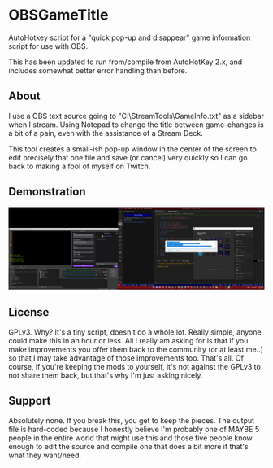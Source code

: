 # OBSGameTitle
AutoHotkey script for a "quick pop-up and disappear" game information script for use with OBS.

This has been updated to run from/compile from AutoHotKey 2.x, and includes
somewhat better error handling than before.

## About

I use a OBS text source going to "C:\StreamTools\GameInfo.txt" as a sidebar when I stream. Using Notepad to change the title between game-changes is a bit of a pain, even with the assistance of a Stream Deck.

This tool creates a small-ish pop-up window in the center of the screen to edit precisely that one file and save (or cancel) very quickly so I can go back to making a fool of myself on Twitch.

## Demonstration
![Screenshot](https://github.com/Firehawke/OBSGameTitle/raw/master/Demo.png)

## License

GPLv3. Why? It's a tiny script, doesn't do a whole lot. Really simple, anyone could make this in an hour or less. All I really am asking for is that if you make improvements you offer them back to the community (or at least me..) so that I may take advantage of those improvements too. That's all. Of course, if you're keeping the mods to yourself, it's not against the GPLv3 to not share them back, but that's why I'm just asking nicely.

## Support

Absolutely none. If you break this, you get to keep the pieces. The output file is hard-coded because I honestly believe I'm probably one of MAYBE 5 people in the entire world that might use this and those five people know enough to edit the source and compile one that does a bit more if that's what they want/need.